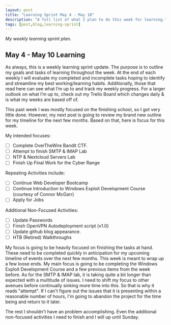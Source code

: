 ```yaml
---
layout: post
title: "Learning Sprint May 4 - May 10"
description: "A full list of what I plan to do this week for learning."
tags: [post,blog,learning-sprint]
---
```

_My weekly learning sprint plan._

## May 4 - May 10 Learning

As always, this is a weekly learning sprint update. The purpose is to outline my goals and tasks of learning throughout the week. At the end of each weekly I will evaluate my completed and incomplete tasks hoping to identify and streamline my best working/learning habits. Additionally, those that read here can see what I’m up to and track my weekly progress. For a larger outlook on what I’m up to, check out my Trello Board which changes daily & is what my weeks are based off of. 

This past week I was mostly focused on the finishing school, so I got very little done. However, my next post is going to review my brand new outline for my timeline for the next few months. Based on that, here is focus for this week.

My intended focuses:

- [ ] Complete OverTheWire Bandit CTF.
- [ ] Attempt to finish SMTP & IMAP Lab
- [ ] NTP & Nextcloud Servers Lab
- [ ] Finish Up Final Work for the Cyber Range

Repeating Activities include:

- [ ]  Continue Web Developer Bootcamp
- [ ]  Continue Introduction to Windows Exploit Development Course (courtesy of Connor McGarr)
- [ ]  Apply for Jobs

Additional Non-Focused Activities:

- [ ]  Update Passwords
- [ ]  Finish OpenVPN Autodeployment script (v1.0)
- [ ]  Update github blog appearance. 
- [ ]  HTB (Retired) Walkthroughs

My focus is going to be heavily focused on finishing the tasks at hand. These need to be completed quickly in anticipation for my upcoming timeline of events over the next few months. This week is meant to wrap up a few loose ends. My main focus is going to be completing the Windows Exploit Development Course and a few previous items from the week before. As for the SMTP & IMAP lab, it is taking quite a bit longer than expected with a multitude of issues. I need to shift my focus to other avenues before continually sinking more time into this. So that is why it reads "attempt". If I can't figure out the issues that it is presenting within a reasonable number of hours, I'm going to abandon the project for the time being and return to it later. 

The rest I shouldn't have an problem accomplishing. Even the additional non-focused activities I need to finish and I will up until Sunday.